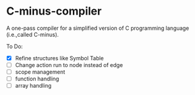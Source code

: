 # C-minus-compiler
A one-pass compiler  for  a  simplified version  of  C  programming  language  (i.e.,called C-minus).

To Do:<br/>
- [X] Refine structures like Symbol Table
- [ ] Change action run to node instead of edge
- [ ] scope management
- [ ] function handling
- [ ] array handling
